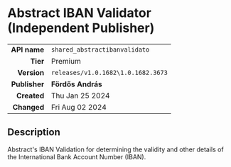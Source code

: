# Abstract IBAN Validator (Independent Publisher)
| | |
|-:|-|
|**API name**|`shared_abstractibanvalidato`|
|**Tier**|Premium|
|**Version**|`releases/v1.0.1682\1.0.1682.3673`|
|**Publisher**|**Fördős András**|
|**Created**|Thu Jan 25 2024|
|**Changed**|Fri Aug 02 2024|

## Description
Abstract's IBAN Validation for determining the validity and other details of the International Bank Account Number (IBAN).
